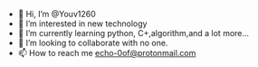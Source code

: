 - 👋 Hi, I’m @Youv1260
- 👀 I’m interested in new technology
- 🌱 I’m currently learning python, C+,algorithm,and a lot more...
- 💞️ I’m looking to collaborate with no one. 
- 📫 How to reach me echo-0of@protonmail.com

<!---
Youv1260/Youv1260 is a ✨ special ✨ repository because its `README.md` (this file) appears on your GitHub profile.
You can click the Preview link to take a look at your changes.
--->
